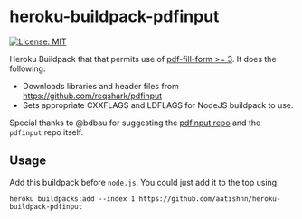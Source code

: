 heroku-buildpack-pdfinput
========================

[![License: MIT](https://img.shields.io/badge/License-MIT-yellow.svg)](https://opensource.org/licenses/MIT)

Heroku Buildpack that that permits use of [pdf-fill-form >= 3](https://github.com/tpisto/pdf-fill-form). It does the following:

* Downloads libraries and header files from https://github.com/reqshark/pdfinput
* Sets appropriate CXXFLAGS and LDFLAGS for NodeJS buildpack to use.

Special thanks to @bdbau for suggesting the [pdfinput repo](https://github.com/reqshark/pdfinput) and the `pdfinput` repo itself.

## Usage
Add this buildpack before `node.js`. You could just add it to the top using:

```
heroku buildpacks:add --index 1 https://github.com/aatishnn/heroku-buildpack-pdfinput
```




